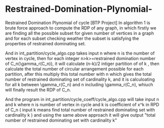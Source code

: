 # Restrained-Domination-Plynomial-
Restrained Domination Plynomial of cycle [BTP Project]
In algorithm 1 is brute force approach to compute the RDP of any graph, in which firstly we are finding all the possible subset for given number of vertices in a graph and for each subset checking weather the subset is satisfying the properties of restrained dominating set.

And in int_partition/cycle_algo.cpp takes input n where n is the number of vertex in cycle, then for each integer n>k>=restrained domination number of C_n(\gamma_r(C_n)), it will calculate (n-k)/2 intiger partition of of k , then calculate the total number of circular arrangement possible for each partition, after this multiply this total number with n which gives the total number of restrained dominating set of cardinality k, and it is calculoating for all k between \gamma_r(C_n) and n
including \gamma_r(C_n), whiuch will finally result the RDP of C_n.

And the program in int_partition/cycle_coeff/cycle_algo.cpp will take input n and k where n is number of vertex in cycle and k is coefficient of x^k in RPD of C_n ( input k means find total number of restrained dominating set with cardinality k ) and using the same above approach it will give output "total number of restrained dominating set with cardinality k"
